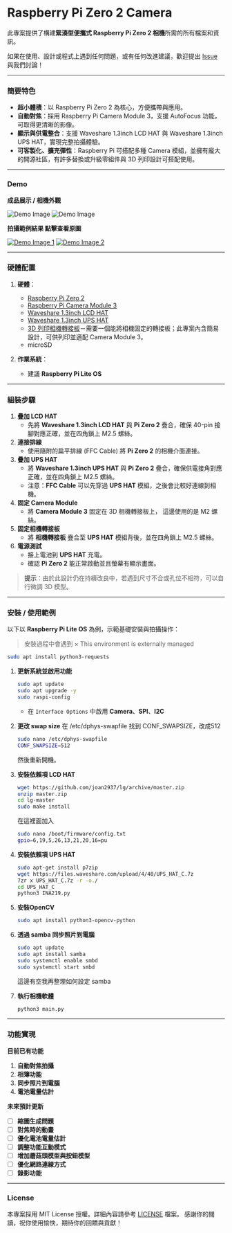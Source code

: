 
# Raspberry Pi Zero 2 Camera

此專案提供了構建**緊湊型便攜式 Raspberry Pi Zero 2 相機**所需的所有檔案和資訊。

如果在使用、設計或程式上遇到任何問題，或有任何改進建議，歡迎提出 [Issue](../../issues) 與我們討論！

---

### 簡要特色

- **超小體積**：以 Raspberry Pi Zero 2 為核心，方便攜帶與應用。
- **自動對焦**：採用 Raspberry Pi Camera Module 3，支援 AutoFocus 功能，可取得更清晰的影像。
- **顯示與供電整合**：支援 Waveshare 1.3inch LCD HAT 與 Waveshare 1.3inch UPS HAT，實現完整拍攝體驗。
- **可客製化、擴充彈性**：Raspberry Pi 可搭配多種 Camera 模組，並擁有龐大的開源社區，有許多替換或升級零組件與 3D 列印設計可搭配使用。
---

### Demo

**成品展示 / 相機外觀**

![Demo Image](https://github.com/SeanLo940076/RaspberryPi-0-2W-Camera/blob/main/Demo/Camera1.jpg)
![Demo Image](https://github.com/SeanLo940076/RaspberryPi-0-2W-Camera/blob/main/Demo/Camera2.jpg)

**拍攝範例結果 點擊查看原圖**

[![Demo Image 1](https://github.com/SeanLo940076/RaspberryPi-0-2W-Camera/blob/main/Demo/Photo1_thumbnail.jpg)](https://github.com/SeanLo940076/RaspberryPi-0-2W-Camera/blob/main/Demo/Photo1.jpg)
[![Demo Image 2](https://github.com/SeanLo940076/RaspberryPi-0-2W-Camera/blob/main/Demo/Photo2_thumbnail.jpg)](https://github.com/SeanLo940076/RaspberryPi-0-2W-Camera/blob/main/Demo/Photo2.jpg)

---

### 硬體配置
1. **硬體**：
   - [Raspberry Pi Zero 2](https://www.raspberrypi.com/products/raspberry-pi-zero-2-w/)
   - [Raspberry Pi Camera Module 3](https://www.raspberrypi.com/products/camera-module-3/)
   - [Waveshare 1.3inch LCD HAT](https://www.waveshare.com/wiki/1.3inch_LCD_HAT)
   - [Waveshare 1.3inch UPS HAT](https://www.waveshare.com/wiki/UPS_HAT_(C))
   - [3D 列印相機轉接板](https://github.com/SeanLo940076/Raspberry-Pi-Zero-2-Camera/blob/main/3D%20Print/camera%20adapter%20board.stl)－需要一個能將相機固定的轉接板；此專案內含簡易設計，可供列印並適配 Camera Module 3。
   - microSD

2. **作業系統**：
   - 建議 **Raspberry Pi Lite OS**

---

### 組裝步驟

1. **疊加 LCD HAT**
   - 先將 **Waveshare 1.3inch LCD HAT** 與 **Pi Zero 2** 疊合，確保 40-pin 接腳對應正確，並在四角鎖上 M2.5 螺絲。  
2. **連接排線**  
   - 使用隨附的扁平排線 (FFC Cable) 將 **Pi Zero 2** 的相機介面連接。
3. **疊加 UPS HAT**  
   - 將 **Waveshare 1.3inch UPS HAT** 與 **Pi Zero 2** 疊合，確保供電接角對應正確，並在四角鎖上 M2.5 螺絲。
   - 注意：**FFC Cable** 可以先穿過 **UPS HAT** 模組，之後會比較好連線到相機。
4. **固定 Camera Module**
   - 將 **Camera Module 3** 固定在 3D 相機轉接板上， 這邊使用的是 M2 螺絲。
5. **固定相機轉接板** 
   - 將 **相機轉接板** 疊合至 **UPS HAT** 模組背後，並在四角鎖上 M2.5 螺絲。
5. **電源測試**  
   - 接上電池到 **UPS HAT** 充電。  
   - 確認 **Pi Zero 2** 能正常啟動並且螢幕有顯示畫面。

> **提示**：由於此設計仍在持續改良中，若遇到尺寸不合或孔位不相符，可以自行微調 3D 模型。

---

### 安裝 / 使用範例

以下以 **Raspberry Pi Lite OS** 為例，示範基礎安裝與拍攝操作：

> 安裝過程中會遇到 × This environment is externally managed 
   ```bash
   sudo apt install python3-requests
   ```

1. **更新系統並啟用功能**
   ```bash
   sudo apt update
   sudo apt upgrade -y
   sudo raspi-config
   ```
   - 在 `Interface Options` 中啟用 **Camera**、**SPI**、**I2C**

2. **更改 swap size**
   在 /etc/dphys-swapfile 找到 CONF_SWAPSIZE，改成512
   ```bash
   sudo nano /etc/dphys-swapfile
   CONF_SWAPSIZE=512
   ```
   然後重新開機。

2. **安裝依賴項 LCD HAT**
   ```bash
   wget https://github.com/joan2937/lg/archive/master.zip
   unzip master.zip
   cd lg-master
   sudo make install 
   ```

   在這裡面加入
   ```bash
   sudo nano /boot/firmware/config.txt
   gpio=6,19,5,26,13,21,20,16=pu
   ```

3. **安裝依賴項 UPS HAT**
   ```bash
   sudo apt-get install p7zip
   wget https://files.waveshare.com/upload/4/40/UPS_HAT_C.7z
   7zr x UPS_HAT_C.7z -r -o./
   cd UPS_HAT_C
   python3 INA219.py
   ```

4. **安裝OpenCV**
   ```bash
   sudo apt install python3-opencv-python
   ```

5. **透過 samba 同步照片到電腦**
   ```bash
   sudo apt update
   sudo apt install samba
   sudo systemctl enable smbd
   sudo systemctl start smbd
   ```
   這邊有空我再整理如何設定 samba

6. **執行相機軟體**
   ```bash
   python3 main.py
   ```

---

### 功能實現

**目前已有功能**
1. **自動對焦拍攝**
2. **相簿功能**
3. **同步照片到電腦**
4. **電池電量估計**

**未來預計更新**

- [ ] **縮圖生成問題**
- [ ] **對焦時的動畫**
- [ ] **優化電池電量估計**
- [ ] **調整功能互動模式**
- [ ] **增加蘑菇頭模型與按鈕模型**
- [ ] **優化網路連線方式**
- [ ] **錄影功能**

---

### License

本專案採用 MIT License 授權。詳細內容請參考 [LICENSE](LICENSE) 檔案。
感謝你的閱讀，祝你使用愉快，期待你的回饋與貢獻！